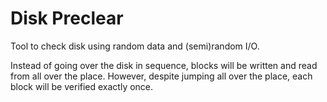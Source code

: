 Disk Preclear
=============

Tool to check disk using random data and (semi)random I/O.

Instead of going over the disk in sequence, blocks will be written and read
from all over the place. However, despite jumping all over the place, each
block will be verified exactly once.
